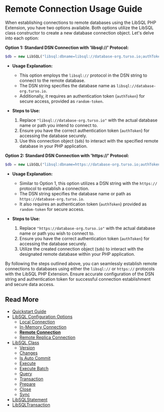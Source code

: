 # Remote Connection Usage Guide

When establishing connections to remote databases using the LibSQL PHP Extension, you have two options available. Both options utilize the LibSQL class constructor to create a new database connection object. Let's delve into each option:

**Option 1: Standard DSN Connection with 'libsql://' Protocol:**

```php
$db = new LibSQL("libsql:dbname=libsql://database-org.turso.io;authToken=random-token");
```

- **Usage Explanation:**
  - This option employs the `libsql://` protocol in the DSN string to connect to the remote database.
  - The DSN string specifies the database name as `libsql://database-org.turso.io`.
  - Additionally, it requires an authentication token (`authToken`) for secure access, provided as `random-token`.

- **Steps to Use:**
  1. Replace `"libsql://database-org.turso.io"` with the actual database name or path you intend to connect to.
  2. Ensure you have the correct authentication token (`authToken`) for accessing the database securely.
  3. Use this connection object (`$db`) to interact with the specified remote database in your PHP application.

**Option 2: Standard DSN Connection with 'https://' Protocol:**

```php
$db = new LibSQL("libsql:dbname=https://database-org.turso.io;authToken=random-token");
```

- **Usage Explanation:**
  - Similar to Option 1, this option utilizes a DSN string with the `https://` protocol to establish a connection.
  - The DSN string specifies the database name or path as `https://database-org.turso.io`.
  - It also requires an authentication token (`authToken`) provided as `random-token` for secure access.

- **Steps to Use:**
  1. Replace `"https://database-org.turso.io"` with the actual database name or path you wish to connect to.
  2. Ensure you have the correct authentication token (`authToken`) for accessing the database securely.
  3. Utilize the created connection object (`$db`) to interact with the designated remote database within your PHP application.

By following the steps outlined above, you can seamlessly establish remote connections to databases using either the `libsql://` or `https://` protocols with the LibSQL PHP Extension. Ensure accurate configuration of the DSN string and authentication token for successful connection establishment and secure data access.

## Read More

- [Quickstart Guide](quick-start.md)
- [LibSQL Configuration Options](000-configuration.md)
    - [Local Connection](001-local-connection.md)
    - [In-Memory Connection](002-memory-connection.md)
    - **[Remote Connection](003-remote-connection.md)**
    - [Remote Replica Connection](004-remote-replica-connection.md)
- [LibSQL Class](005-LibSQL-class.md)
    - [Version](006-version.md)
    - [Changes](007-changes.md)
    - [Is Auto Commit](008-isAutocommit.md)
    - [Execute](009-execute.md)
    - [Execute Batch](010-executeBatch.md)
    - [Query](011-query.md)
    - [Transaction](012-transaction.md)
    - [Prepare](013-prepare.md)
    - [Close](014-close.md)
    - [Sync](015-sync.md)
- [LibSQLStatement](016-LibSQLStatement.md)
- [LibSQLTransaction](017-LibSQLTransaction.md)
